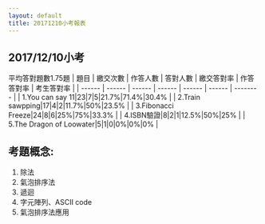```yaml
---
layout: default
title: 20171210小考報表
---
```


## 2017/12/10小考
平均答對題數1.75題
| 題目 | 繳交次數 | 作答人數 | 答對人數 | 繳交答對率 | 作答答對率 | 考生答對率 |
| ------ | ------ | ------ | ------ | ------ | ------ | -------- |
| 1.You can say 11|23|7|5|21.7%|71.4%|30.4% |
| 2.Train sawpping|17|4|2|11.7%|50%|23.5% |
| 3.Fibonacci Freeze|24|8|6|25%|75%|33.3% |
| 4.ISBN驗證|8|2|1|12.5%|50%|25% |
| 5.The Dragon of Loowater|5|1|0|0%|0%|0% |
  
## 考題概念:
1. 除法
2. 氣泡排序法
3. 遞迴
4. 字元陣列、ASCII code
5. 氣泡排序法應用
